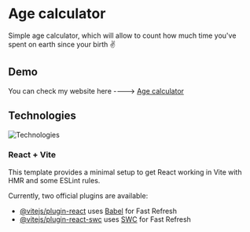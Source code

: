 # Age calculator

Simple age calculator, which will allow to count how much time you've spent on earth since your birth ✌

## Demo

You can check my website here ----> [Age calculator](https://krystianzybura.github.io/age-calculator/)

## Technologies

![Technologies](https://skillicons.dev/icons?i=html,css,js,ts,react,styledcomponents,vite,git)

### React + Vite

This template provides a minimal setup to get React working in Vite with HMR and some ESLint rules.

Currently, two official plugins are available:

- [@vitejs/plugin-react](https://github.com/vitejs/vite-plugin-react/blob/main/packages/plugin-react/README.md) uses [Babel](https://babeljs.io/) for Fast Refresh
- [@vitejs/plugin-react-swc](https://github.com/vitejs/vite-plugin-react-swc) uses [SWC](https://swc.rs/) for Fast Refresh
